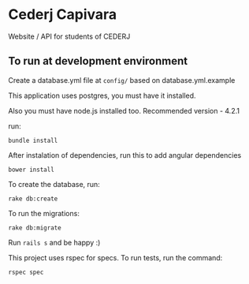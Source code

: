 
# Cederj Capivara

Website / API for students of CEDERJ

## To run at development environment

Create a database.yml file at `config/` based on database.yml.example

This application uses postgres, you must have it installed.

Also you must have node.js installed too. Recommended version - 4.2.1

run:

```
bundle install
```

After instalation of dependencies, run this to add angular dependencies

```
bower install
```

To create the database, run:

```
rake db:create
```

To run the migrations:

```
rake db:migrate
```

Run `rails s` and be happy :)

This project uses rspec for specs. To run tests, run the command:

```
rspec spec
```